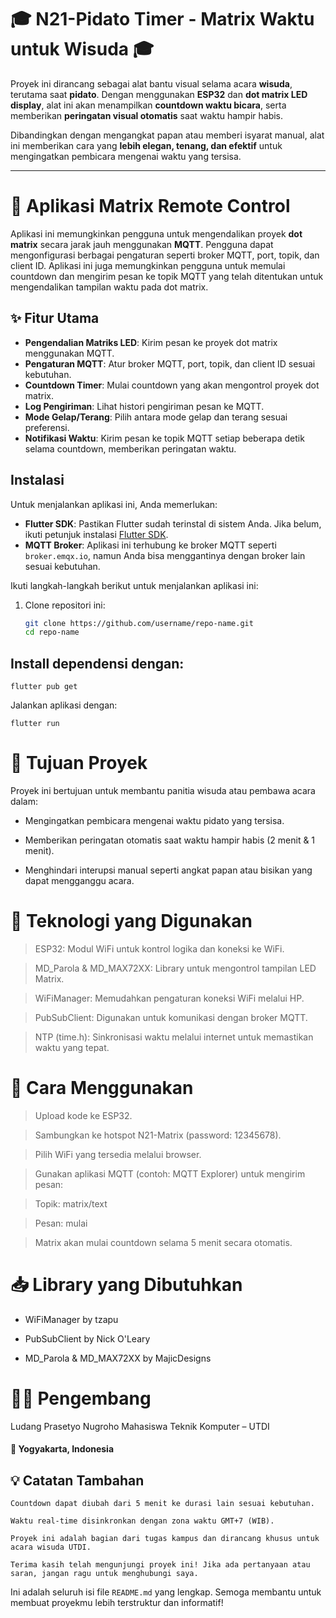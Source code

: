 # 🎓 N21-Pidato Timer - Matrix Waktu untuk Wisuda 🎓

Proyek ini dirancang sebagai alat bantu visual selama acara **wisuda**, terutama saat **pidato**. Dengan menggunakan **ESP32** dan **dot matrix LED display**, alat ini akan menampilkan **countdown waktu bicara**, serta memberikan **peringatan visual otomatis** saat waktu hampir habis. 

Dibandingkan dengan mengangkat papan atau memberi isyarat manual, alat ini memberikan cara yang **lebih elegan, tenang, dan efektif** untuk mengingatkan pembicara mengenai waktu yang tersisa.

---

# 📱 Aplikasi Matrix Remote Control

Aplikasi ini memungkinkan pengguna untuk mengendalikan proyek **dot matrix** secara jarak jauh menggunakan **MQTT**. Pengguna dapat mengonfigurasi berbagai pengaturan seperti broker MQTT, port, topik, dan client ID. Aplikasi ini juga memungkinkan pengguna untuk memulai countdown dan mengirim pesan ke topik MQTT yang telah ditentukan untuk mengendalikan tampilan waktu pada dot matrix.

## ✨ Fitur Utama

- **Pengendalian Matriks LED**: Kirim pesan ke proyek dot matrix menggunakan MQTT.
- **Pengaturan MQTT**: Atur broker MQTT, port, topik, dan client ID sesuai kebutuhan.
- **Countdown Timer**: Mulai countdown yang akan mengontrol proyek dot matrix.
- **Log Pengiriman**: Lihat histori pengiriman pesan ke MQTT.
- **Mode Gelap/Terang**: Pilih antara mode gelap dan terang sesuai preferensi.
- **Notifikasi Waktu**: Kirim pesan ke topik MQTT setiap beberapa detik selama countdown, memberikan peringatan waktu.

## Instalasi

Untuk menjalankan aplikasi ini, Anda memerlukan:

- **Flutter SDK**: Pastikan Flutter sudah terinstal di sistem Anda. Jika belum, ikuti petunjuk instalasi [Flutter SDK](https://flutter.dev/docs/get-started/install).
- **MQTT Broker**: Aplikasi ini terhubung ke broker MQTT seperti `broker.emqx.io`, namun Anda bisa menggantinya dengan broker lain sesuai kebutuhan.

Ikuti langkah-langkah berikut untuk menjalankan aplikasi ini:

1. Clone repositori ini:
   ```bash
   git clone https://github.com/username/repo-name.git
   cd repo-name
    ```
## Install dependensi dengan:

```
flutter pub get
```
Jalankan aplikasi dengan:

```
flutter run
```

# 🎯 Tujuan Proyek
Proyek ini bertujuan untuk membantu panitia wisuda atau pembawa acara dalam:

- Mengingatkan pembicara mengenai waktu pidato yang tersisa.

- Memberikan peringatan otomatis saat waktu hampir habis (2 menit & 1 menit).

- Menghindari interupsi manual seperti angkat papan atau bisikan yang dapat mengganggu acara.

# 🧰 Teknologi yang Digunakan
> ESP32: Modul WiFi untuk kontrol logika dan koneksi ke WiFi.

>MD_Parola & MD_MAX72XX: Library untuk mengontrol tampilan LED Matrix.

>WiFiManager: Memudahkan pengaturan koneksi WiFi melalui HP.

>PubSubClient: Digunakan untuk komunikasi dengan broker MQTT.

>NTP (time.h): Sinkronisasi waktu melalui internet untuk memastikan waktu yang tepat.

# 🚀 Cara Menggunakan
>Upload kode ke ESP32.

>Sambungkan ke hotspot N21-Matrix (password: 12345678).

>Pilih WiFi yang tersedia melalui browser.

>Gunakan aplikasi MQTT (contoh: MQTT Explorer) untuk mengirim pesan:

>Topik: matrix/text

>Pesan: mulai

>Matrix akan mulai countdown selama 5 menit secara otomatis.

<!-- # 📷 Demo Proyek
(Foto alat digunakan di wisuda atau saat testing bisa ditambahkan di sini) -->

# 📥 Library yang Dibutuhkan
- WiFiManager by tzapu

- PubSubClient by Nick O'Leary

- MD_Parola & MD_MAX72XX by MajicDesigns

# 👨‍💻 Pengembang
Ludang Prasetyo Nugroho
Mahasiswa Teknik Komputer – UTDI
#### 📍 Yogyakarta, Indonesia

## 💡 Catatan Tambahan
```
Countdown dapat diubah dari 5 menit ke durasi lain sesuai kebutuhan.

Waktu real-time disinkronkan dengan zona waktu GMT+7 (WIB).

Proyek ini adalah bagian dari tugas kampus dan dirancang khusus untuk acara wisuda UTDI.

Terima kasih telah mengunjungi proyek ini! Jika ada pertanyaan atau saran, jangan ragu untuk menghubungi saya.

```

Ini adalah seluruh isi file `README.md` yang lengkap. Semoga membantu untuk membuat proyekmu lebih terstruktur dan informatif!